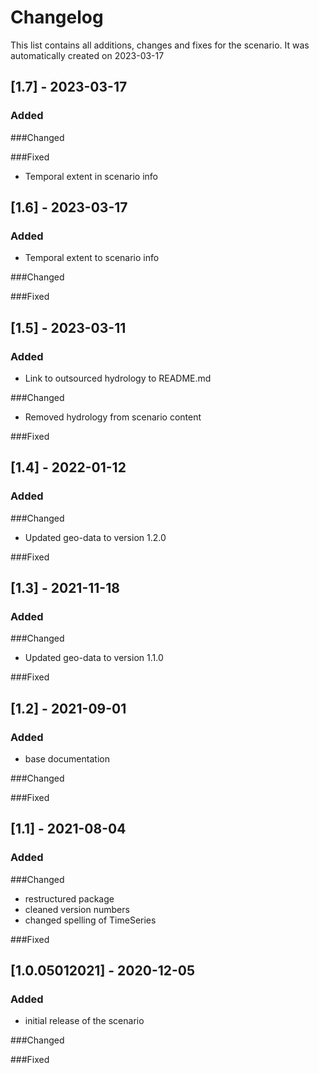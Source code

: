 # Changelog
This list contains all additions, changes and fixes for the scenario.
It was automatically created on 2023-03-17

## [1.7] - 2023-03-17
### Added

###Changed

###Fixed
- Temporal extent in scenario info


## [1.6] - 2023-03-17
### Added
- Temporal extent to scenario info

###Changed

###Fixed


## [1.5] - 2023-03-11
### Added
- Link to outsourced hydrology to README.md

###Changed
- Removed hydrology from scenario content

###Fixed


## [1.4] - 2022-01-12
### Added

###Changed
- Updated geo-data to version 1.2.0

###Fixed


## [1.3] - 2021-11-18
### Added

###Changed
- Updated geo-data to version 1.1.0

###Fixed


## [1.2] - 2021-09-01
### Added
- base documentation

###Changed

###Fixed


## [1.1] - 2021-08-04
### Added

###Changed
- restructured package
- cleaned version numbers
- changed spelling of TimeSeries

###Fixed


## [1.0.05012021] - 2020-12-05
### Added
- initial release of the scenario

###Changed

###Fixed
